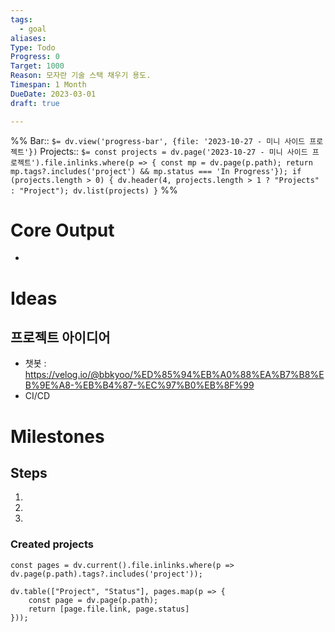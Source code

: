 ```yaml
---
tags:
  - goal
aliases: 
Type: Todo
Progress: 0
Target: 1000
Reason: 모자란 기술 스택 채우기 용도.
Timespan: 1 Month
DueDate: 2023-03-01
draft: true

---
```


%%
Bar:: `$= dv.view('progress-bar', {file: '2023-10-27 - 미니 사이드 프로젝트'})`
Projects:: `$= const projects = dv.page('2023-10-27 - 미니 사이드 프로젝트').file.inlinks.where(p => { const mp = dv.page(p.path); return mp.tags?.includes('project') && mp.status === 'In Progress'}); if (projects.length > 0) { dv.header(4, projects.length > 1 ? "Projects" : "Project"); dv.list(projects) }`
%%

# Core Output

- 

# Ideas
## 프로젝트 아이디어
- 챗봇 : https://velog.io/@bbkyoo/%ED%85%94%EB%A0%88%EA%B7%B8%EB%9E%A8-%EB%B4%87-%EC%97%B0%EB%8F%99
- CI/CD

# Milestones

## Steps
1.
2.
3.

### Created projects

```dataviewjs
const pages = dv.current().file.inlinks.where(p => dv.page(p.path).tags?.includes('project'));

dv.table(["Project", "Status"], pages.map(p => {
	const page = dv.page(p.path);
	return [page.file.link, page.status]
}));
```
